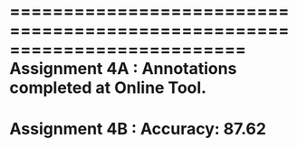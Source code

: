 ==========================================================================
Assignment 4A : Annotations completed at Online Tool.
==========================================================================
Assignment 4B : Accuracy: 87.62
==========================================================================
